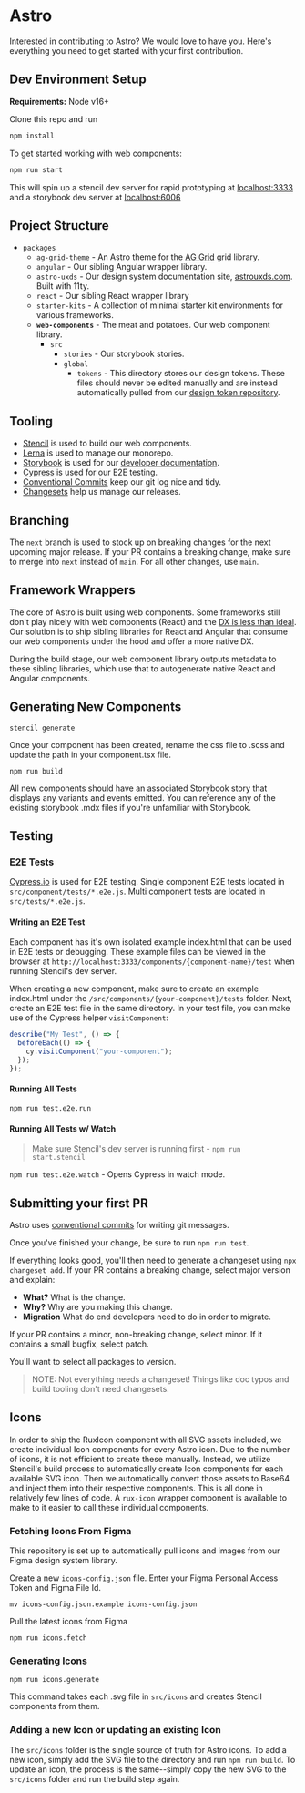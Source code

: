 # Astro

Interested in contributing to Astro? We would love to have you. Here's everything you need to get started with your first contribution.

## Dev Environment Setup

**Requirements:** Node v16+

Clone this repo and run

```bash
npm install
```

To get started working with web components:

```bash
npm run start
```

This will spin up a stencil dev server for rapid prototyping at [localhost:3333](http://localhost:3333) and a storybook dev server at [localhost:6006](http://localhost:6006)

## Project Structure

- `packages`
  - `ag-grid-theme` - An Astro theme for the [AG Grid](https://www.ag-grid.com/) grid library.
  - `angular` - Our sibling Angular wrapper library.
  - `astro-uxds` - Our design system documentation site, [astrouxds.com](https://astrouxds.com). Built with 11ty.
  - `react` - Our sibling React wrapper library
  - `starter-kits` - A collection of minimal starter kit environments for various frameworks.
  - **`web-components`** - The meat and potatoes. Our web component library.
    - `src`
      - `stories` - Our storybook stories.
      - `global`
        - `tokens` - This directory stores our design tokens. These files should never be edited manually and are instead automatically pulled from our [design token repository](https://github.com/RocketCommunicationsInc/astro-design-tokens).

## Tooling

- [Stencil](https://stenciljs.com/) is used to build our web components.
- [Lerna](https://github.com/lerna/lerna) is used to manage our monorepo.
- [Storybook](https://storybook.js.org/) is used for our [developer documentation](https://astro-components.netlify.app/).
- [Cypress](https://www.cypress.io/) is used for our E2E testing.
- [Conventional Commits](https://www.conventionalcommits.org/en/v1.0.0/) keep our git log nice and tidy.
- [Changesets](https://github.com/changesets/changesets) help us manage our releases.

## Branching

The `next` branch is used to stock up on breaking changes for the next upcoming major release. If your PR contains a breaking change, make sure to merge into `next` instead of `main`. For all other changes, use `main`.

## Framework Wrappers

The core of Astro is built using web components. Some frameworks still don't play nicely with web components (React) and the [DX is less than ideal](https://stenciljs.com/docs/framework-bindings). Our solution is to ship sibling libraries for React and Angular that consume our web components under the hood and offer a more native DX.

During the build stage, our web component library outputs metadata to these sibling libraries, which use that to autogenerate native React and Angular components.

## Generating New Components

`stencil generate`

Once your component has been created, rename the css file to .scss and update the path in your component.tsx file.

`npm run build`

All new components should have an associated Storybook story that displays any variants and events emitted. You can reference any of the existing storybook .mdx files if you're unfamiliar with Storybook.

## Testing

### E2E Tests

[Cypress.io](https://cypress.io/) is used for E2E testing. Single component E2E tests located in `src/component/tests/*.e2e.js`. Multi component tests are located in `src/tests/*.e2e.js`.

#### Writing an E2E Test

Each component has it's own isolated example index.html that can be used in E2E tests or debugging. These example files can be viewed in the browser at `http://localhost:3333/components/{component-name}/test` when running Stencil's dev server.

When creating a new component, make sure to create an example index.html under the `/src/components/{your-component}/tests` folder. Next, create an E2E test file in the same directory. In your test file, you can make use of the Cypress helper `visitComponent`:

```js
describe("My Test", () => {
  beforeEach(() => {
    cy.visitComponent("your-component");
  });
});
```

#### Running All Tests

`npm run test.e2e.run`

#### Running All Tests w/ Watch

> Make sure Stencil's dev server is running first - `npm run start.stencil`

`npm run test.e2e.watch` - Opens Cypress in watch mode.

## Submitting your first PR

Astro uses [conventional commits](https://www.conventionalcommits.org/en/v1.0.0/) for writing git messages.

Once you've finished your change, be sure to run `npm run test`.

If everything looks good, you'll then need to generate a changeset using `npx changeset add`. If your PR contains a breaking change, select major version and explain:

- **What?** What is the change.
- **Why?** Why are you making this change.
- **Migration** What do end developers need to do in order to migrate.

If your PR contains a minor, non-breaking change, select minor. If it contains a small bugfix, select patch.

You'll want to select all packages to version.

> NOTE: Not everything needs a changeset! Things like doc typos and build tooling don't need changesets.

## Icons

In order to ship the RuxIcon component with all SVG assets included, we create individual Icon components for every Astro icon. Due to the number of icons, it is not efficient to create these manually. Instead, we utilize Stencil's build process to automatically create Icon components for each available SVG icon. Then we automatically convert those assets to Base64 and inject them into their respective components. This is all done in relatively few lines of code. A `rux-icon` wrapper component is available to make to it easier to call these individual components.

### Fetching Icons From Figma

This repository is set up to automatically pull icons and images from our Figma design system library.

Create a new `icons-config.json` file. Enter your Figma Personal Access Token and Figma File Id.

`mv icons-config.json.example icons-config.json`

Pull the latest icons from Figma

`npm run icons.fetch`

### Generating Icons

`npm run icons.generate`

This command takes each .svg file in `src/icons` and creates Stencil components from them.

### Adding a new Icon or updating an existing Icon

The `src/icons` folder is the single source of truth for Astro icons. To add a new icon, simply add the SVG file to the directory and run `npm run build`. To update an icon, the process is the same--simply copy the new SVG to the `src/icons` folder and run the build step again.

